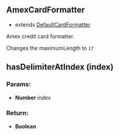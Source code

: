 

<!-- Start lib/amex_card_formatter.js -->

## AmexCardFormatter

- extends [DefaultCardFormatter](default_card_formatter.md)

Amex credit card formatter.

Changes the maximumLength to `17`

## hasDelimiterAtIndex (index)

### Params: 

* **Number** *index* 

### Return:

* **Boolean** 

<!-- End lib/amex_card_formatter.js -->

